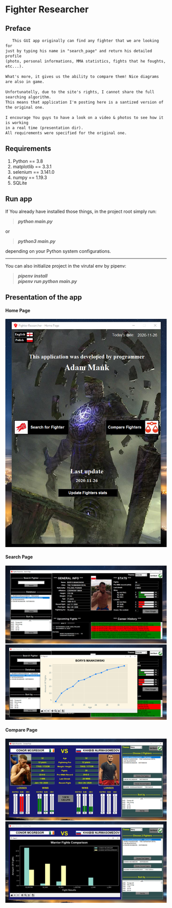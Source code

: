 # Fighter Researcher

## Preface

       This GUI app originally can find any fighter that we are looking for
    just by typing his name in "search_page" and return his detailed profile  
    (photo, personal informations, MMA statistics, fights that he foughts, etc...).

    What's more, it gives us the ability to compare them! Nice diagrams are also in game.

    Unfortunatelly, due to the site's rights, I cannot share the full searching algorithm.
    This means that application I'm posting here is a santized version of the original one.

    I encourage You guys to have a look on a video & photos to see how it is working 
    in a real time (presentation dir).
    All requirements were specified for the original one.
 

## Requirements

1. Python == 3.8
2. matplotlib == 3.3.1
3. selenium == 3.141.0
4. numpy == 1.19.3
5. SQLite



## Run app

If You already have installed those things, in the project root simply run:

>_**python main.py**_  

or
>_**python3 main.py**_  

depending on your Python system configurations.
___
You can also initialize project in the virutal env by pipenv:

>_**pipenv install**_   
>_**pipenv run python main.py**_   

## Presentation of the app

#### Home Page ####  
![](presentation/img_01.png)  

#### Search Page ####  
![](presentation/img_02.png)
![](presentation/img_03.png)   

#### Compare Page ####  
![](presentation/img_04.png)
![](presentation/img_05.png)
